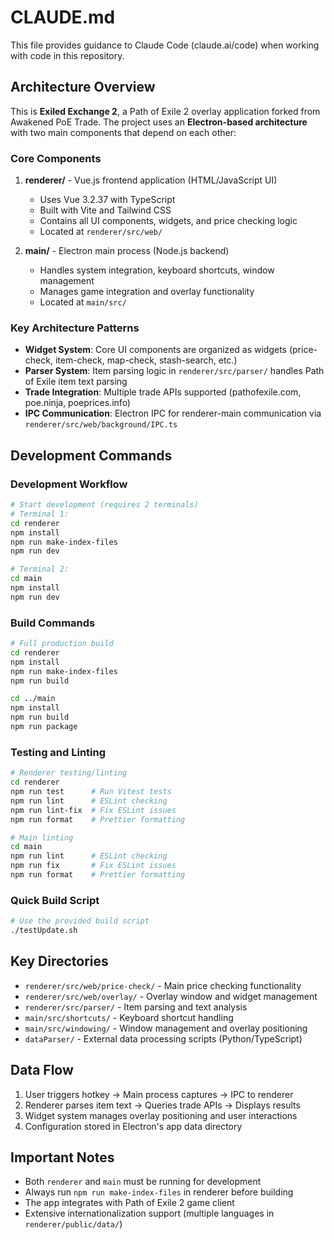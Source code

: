 # CLAUDE.md

This file provides guidance to Claude Code (claude.ai/code) when working with code in this repository.

## Architecture Overview

This is **Exiled Exchange 2**, a Path of Exile 2 overlay application forked from Awakened PoE Trade. The project uses an **Electron-based architecture** with two main components that depend on each other:

### Core Components

1. **renderer/** - Vue.js frontend application (HTML/JavaScript UI)
   - Uses Vue 3.2.37 with TypeScript
   - Built with Vite and Tailwind CSS
   - Contains all UI components, widgets, and price checking logic
   - Located at `renderer/src/web/`

2. **main/** - Electron main process (Node.js backend)
   - Handles system integration, keyboard shortcuts, window management
   - Manages game integration and overlay functionality
   - Located at `main/src/`

### Key Architecture Patterns

- **Widget System**: Core UI components are organized as widgets (price-check, item-check, map-check, stash-search, etc.)
- **Parser System**: Item parsing logic in `renderer/src/parser/` handles Path of Exile item text parsing
- **Trade Integration**: Multiple trade APIs supported (pathofexile.com, poe.ninja, poeprices.info)
- **IPC Communication**: Electron IPC for renderer-main communication via `renderer/src/web/background/IPC.ts`

## Development Commands

### Development Workflow
```bash
# Start development (requires 2 terminals)
# Terminal 1:
cd renderer
npm install
npm run make-index-files
npm run dev

# Terminal 2:
cd main
npm install
npm run dev
```

### Build Commands
```bash
# Full production build
cd renderer
npm install
npm run make-index-files
npm run build

cd ../main
npm install
npm run build
npm run package
```

### Testing and Linting
```bash
# Renderer testing/linting
cd renderer
npm run test      # Run Vitest tests
npm run lint      # ESLint checking
npm run lint-fix  # Fix ESLint issues
npm run format    # Prettier formatting

# Main linting
cd main
npm run lint      # ESLint checking
npm run fix       # Fix ESLint issues
npm run format    # Prettier formatting
```

### Quick Build Script
```bash
# Use the provided build script
./testUpdate.sh
```

## Key Directories

- `renderer/src/web/price-check/` - Main price checking functionality
- `renderer/src/web/overlay/` - Overlay window and widget management
- `renderer/src/parser/` - Item parsing and text analysis
- `main/src/shortcuts/` - Keyboard shortcut handling
- `main/src/windowing/` - Window management and overlay positioning
- `dataParser/` - External data processing scripts (Python/TypeScript)

## Data Flow

1. User triggers hotkey → Main process captures → IPC to renderer
2. Renderer parses item text → Queries trade APIs → Displays results
3. Widget system manages overlay positioning and user interactions
4. Configuration stored in Electron's app data directory

## Important Notes

- Both `renderer` and `main` must be running for development
- Always run `npm run make-index-files` in renderer before building
- The app integrates with Path of Exile 2 game client
- Extensive internationalization support (multiple languages in `renderer/public/data/`)